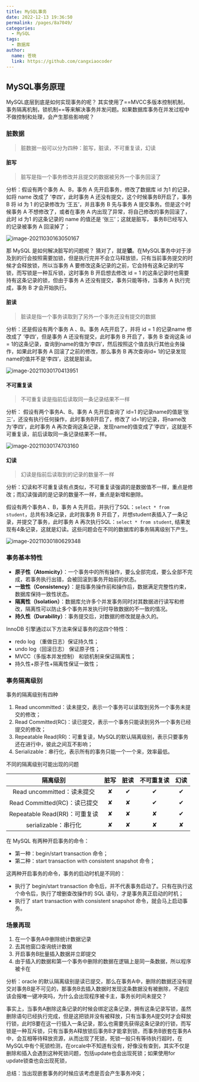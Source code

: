 ```yaml
---
title: MySQL事务
date: 2022-12-13 19:36:50
permalink: /pages/8a7049/
categories: 
  - MySQL
tags: 
  - 数据库
author: 
  name: 苍晓
  link: https://github.com/cangxiaocoder
---
```

## MySQL事务原理

MySQL底层到底是如何实现事务的呢？ 其实使用了==MVCC多版本控制机制，事务隔离机制，锁机制==等来解决事务并发问题。如果数据库事务在并发过程中不做控制和处理，会产生那些影响呢？

### 脏数据

> 脏数据一般可以分为四种：脏写，脏读，不可重复读，幻读

#### 脏写

> 脏写是指一个事务修改并且提交的数据被另外一个事务回滚了

分析：假设有两个事务 A、B，事务 A 先开启事务，修改了数据库 id 为1 的记录，如将 name 改成了 ’李四‘，此时事务 A 还没有提交，这个时候事务B开启了，事务 B 将 id 为 1 的记录修改为 ‘王五’，并且事务 B 先与事务 A 提交事务。但是这个时候事务 A 不想修改了，或者在事务 A 内出现了异常，将自己修改的事务回滚了，此时 id 为1 的这条记录的 name 的值还是 ‘张三’；这就是脏写， 事务B已经写入的记录被事务 A 回滚掉了；

![image-20211030163050167](./mysql_pictures/image-20211030163050167.png)

那 MySQL 是如何解决脏写的问题呢？ 猜对了，就是**锁**。在MySQL事务中对于涉及到的行会按照需要加锁，但是执行完并不会立马释放锁，只有当前事务提交的时候才会释放锁，所以当事务 A 要修改这条记录的之前，它会持有这条记录的写锁，而写锁是一种互斥锁，这时事务 B 开启想去修改 id = 1 的这条记录时也需要持有这条记录的锁，但由于事务 A 还没有提交，事务只能等待，当事务 A 执行完成，事务 B 才会开始执行。

#### 脏读

> 脏读是指一个事务读取到了另外一个事务还没有提交的数据

分析：还是假设有两个事务 A 、B。事务 A先开启了，并将 id = 1 的记录name 修改成了 ‘李四’，但是事务 A 还没有提交，此时事务 B 开启了，事务 B 查询这条  id = 1的这条记录，查询到name的值为‘李四’，然后按照这个值去执行其他业务操作，如果此时事务 A 回滚了之前的修改，那么事务 B 再次查询id= 1的记录发现name的值并不是‘李四’，这就是脏读。

![image-20211030170413951](./mysql_pictures/image-20211030170413951.png)

#### 不可重复读

> 不可重复读是指前后读取同一条记录结果不一样

分析： 假设有两个事务A、B。事务 A 先开启查询了 id=1 的记录name的值是‘张三’，还没有执行任何操作，此时事务B开启了，修改了 id=1的记录，将name改为‘李四’，此时事务 A 再次查询这条记录，发现name的值变成了’李四‘，这就是不可重复读，前后读取同一条记录结果不一样。

![image-20211030174703160](./mysql_pictures/image-20211030174703160.png)

#### 幻读

> 幻读是指前后读取到的记录的数量不一样

分析：幻读和不可重复读有点类似，不可重复读强调的是数据值不一样，重点是修改；而幻读强调的是记录的数量不一样，重点是新增和删除。

假设有两个事务A 、B，事务 A 先开启，并执行了SQL：`select * from student`，总共有3条记录，此时我事务 B 开启了，并想student表插入了一条记录，并提交了事务，此时事务 A 再次执行SQL：`select * from student`, 结果发现有4条记录，这就是幻读。这些问题会在不同的数据库的事务隔离级别下产生。

![image-20211030180629348](./mysql_pictures/image-20211030180629348.png)

### 事务基本特性 

-   **原子性（Atomicity）**：一个事务中的所有操作，要么全部完成，要么全部不完成，若事务执行出错，会被回滚到事务开始前的状态。
-   **一致性（Consistency）**：是指事务操作前和操作后，数据满足完整性约束，数据库保持一致性状态。
-   **隔离性（Isolation）**：数据库允许多个并发事务同时对其数据进行读写和修改，隔离性可以防止多个事务并发执行时导致数据的不一致的情况。
-   **持久性（Durability）**：事务提交后，对数据的修改就是永久的。

InnoDB 引擎通过以下方法来保证事务的这四个特性：

-   redo log （重做日志）保证持久性；
-    undo log（回滚日志） 保证原子性；
-    MVCC（多版本并发控制） 和锁机制来保证隔离性；
-   持久性+原子性+隔离性保证一致性；

### 事务隔离级别

事务的隔离级别有四种

1. Read uncommitted：读未提交，表示一个事务可以读取到另外一个事务未提交的修改；
2. Read Committed(RC)：读已提交，表示一个事务只能读到另外一个事务已经提交的修改；
3. Repeatable Read(RR)：可重复读，MySQL的默认隔离级别，表示只要事务还在进行中，彼此之间互不影响；
4. Serializable：串行化，表示所有的事务只能一个一个来，效率最低。

不同的隔离级别可能出现的问题

|           隔离级别            | 脏写 | 脏读 | 不可重复读 | 幻读 |
| :---------------------------: | :--: | :--: | :--------: | :--: |
|  Read uncommitted：读未提交   |  ✘   |  ✔   |     ✔      |  ✔   |
| Read Committed(RC)：读已提交  |  ✘   |  ✘   |     ✔      |  ✔   |
| Repeatable Read(RR)：可重复读 |  ✘   |  ✘   |     ✘      |  ✔   |
|     serializable：串行化      |  ✘   |  ✘   |     ✘      |  ✘   |

在 MySQL 有两种开启事务的命令：

-   第一种：begin/start transaction 命令；
-   第二种：start transaction with consistent snapshot 命令；

这两种开启事务的命令，事务的启动时机是不同的：

-   执行了 begin/start transaction 命令后，并不代表事务启动了。只有在执行这个命令后，执行了增删查改操作的 SQL 语句，才是事务真正启动的时机；
-   执行了 start transaction with consistent snapshot 命令，就会马上启动事务。







### 场景再现

1. 在一个事务A中删除统计数据记录
2. 去其他窗口查询统计数据
3. 开启事务B批量插入数据并立即提交
4. 由于插入的数据和第一个事务中删除的数据在逻辑上是同一条数据，所以程序被卡在

分析：oracle 的默认隔离级别是读已提交，那么在事务A中，删除的数据还没有提交对事务B是不可见的，那事务B去插入数据时发现这条数据没有被删除，不是应该会报唯一键冲突吗，为什么会出现程序被卡主，事务长时间未提交？

事实上，当事务A删除这条记录的时候会绑定这条记录，拥有这条记录写锁，虽然删除语句已经执行完成，但是这把锁并没有被释放，只有当事务A提交时才会释放行锁，此时B要在这一行插入一条记录，那么也需要先获得这条记录的行锁，而写锁是一种互斥锁，只有当事务A释放锁后事务B才能拿到锁，而事务B嵌套在事务A中，会互相等待释放资源，从而出现了死锁，死锁一般只有等待执行超时，在MySQL中有个死锁检测，在orcale中不知道有没有，好像没有查到，其实不仅是删除和插入会遇到这种死锁问题，包括update也会出现死锁；如果使用for update锁查也会出现死锁，

总结：当出现嵌套事务的时候应该考虑是否会产生事务冲突；





